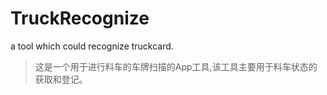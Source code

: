 # TruckRecognize
a tool which could recognize truckcard.

>这是一个用于进行料车的车牌扫描的App工具,该工具主要用于料车状态的获取和登记。
